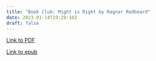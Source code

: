 ```yaml
---
title: "Book Club: Might is Right by Ragnar Redbeard"
date: 2023-01-14T19:29:10Z
draft: false
---
```


[Link to PDF](/books/might_is_right.pdf)

[Link to epub](/books/might_is_right.epub)

